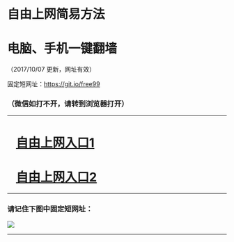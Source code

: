﻿# 自由上网简易方法

# 电脑、手机一键翻墙

（2017/10/07 更新，网址有效）

固定短网址：https://git.io/free99

### （微信如打不开，请转到浏览器打开）


***





# &nbsp;&nbsp; <a href="http://ft527922053.fwq-tz-1001.info/fwqtz01.html?t=100700120362 " target="_blank">自由上网入口1</a>
# &nbsp;&nbsp; <a href="http://ft497328548.fwq-tz-1002.info/fwqtz02.html?t=100700128856 " target="_blank">自由上网入口2</a>
***

### 请记住下图中固定短网址：

<img src="https://s3-us-west-2.amazonaws.com/fwq-1001/yjfq-20170905okok.png" /> 


***

